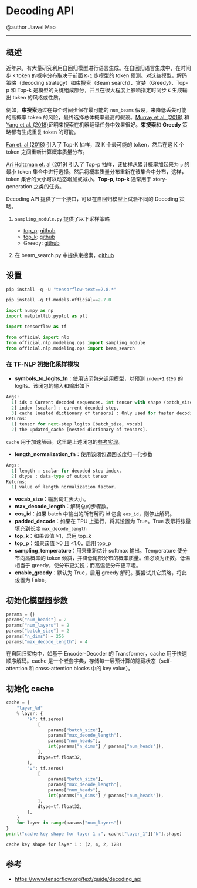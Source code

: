 # Decoding API

@author Jiawei Mao
***

## 概述

近年来，有大量研究利用自回归模型进行语言生成。在自回归语言生成中，在时间步 `K` token 的概率分布取决于前面 `K-1` 步模型的 token 预测。对这些模型，解码策略（decoding strategy）如束搜索（Beam search）、贪婪（Greedy）、Top-p 和 Top-k 是模型的关键组成部分，并且在很大程度上影响指定时间步 `K` 生成输出 token 的风格或性质。

例如，**束搜索**通过在每个时间步保存最可能的 `num_beams` 假设，来降低丢失可能的高概率 token 的风险，最终选择总体概率最高的假设。[Murray et al. (2018)](https://arxiv.org/abs/1808.10006) 和 [Yang et al. (2018)](https://arxiv.org/abs/1808.09582)证明束搜索在机器翻译任务中效果很好。**束搜索**和 **Greedy** 策略都有生成重复 token 的可能。

[Fan et. al (2018)](https://arxiv.org/pdf/1805.04833.pdf) 引入了 Top-K 抽样，取 K 个最可能的 token，然后在这 K 个 token 之间重新计算概率质量分布。

[Ari Holtzman et. al (2019)](https://arxiv.org/pdf/1904.09751.pdf) 引入了 Top-p 抽样，该抽样从累计概率加起来为 `p` 的最小 token 集合中进行选择。然后将概率质量分布重新在该集合中分布，这样，token 集合的大小可以动态增加或减小。**Top-p, top-k** 通常用于 story-generation 之类的任务。

Decoding API 提供了一个接口，可以在自回归模型上试验不同的 Decoding 策略。

1. `sampling_module.py` 提供了以下采样策略
   - [top_p](https://arxiv.org/abs/1904.09751): [github](https://github.com/tensorflow/models/blob/master/official/nlp/modeling/ops/sampling_module.py#L65)
   - [top_k](https://arxiv.org/pdf/1805.04833.pdf): [github](https://github.com/tensorflow/models/blob/master/official/nlp/modeling/ops/sampling_module.py#L48)
   - Greedy: [github](https://github.com/tensorflow/models/blob/master/official/nlp/modeling/ops/sampling_module.py#L26)

2. 在 beam_search.py 中提供束搜索，[github](https://github.com/tensorflow/models/blob/master/official/nlp/modeling/ops/beam_search.py)

## 设置

```powershell
pip install -q -U "tensorflow-text==2.8.*"
```

```powershell
pip install -q tf-models-official==2.7.0
```

```python
import numpy as np
import matplotlib.pyplot as plt

import tensorflow as tf

from official import nlp
from official.nlp.modeling.ops import sampling_module
from official.nlp.modeling.ops import beam_search
```

### 在 TF-NLP 初始化采样模块

- **symbols_to_logits_fn**：使用该闭包来调用模型，以预测 `index+1` step 的 logits。该闭包的输入和输出如下

```python
Args:
  1] ids : Current decoded sequences. int tensor with shape (batch_size, index + 1 or 1 if padded_decode is True)],
  2] index [scalar] : current decoded step,
  3] cache [nested dictionary of tensors] : Only used for faster decoding to store pre-computed attention hidden states for keys and values. More explanation in the cell below.
Returns:
  1] tensor for next-step logits [batch_size, vocab]
  2] the updated_cache [nested dictionary of tensors].
```

`cache` 用于加速解码。这里是上述闭包的[参考实现](https://github.com/tensorflow/models/blob/master/official/nlp/modeling/ops/beam_search_test.py#L88)。

- **length_normalization_fn**：使用该闭包返回长度归一化参数

```python
Args: 
  1] length : scalar for decoded step index.
  2] dtype : data-type of output tensor
Returns:
  1] value of length normalization factor.
```

- **vocab_size**：输出词汇表大小。
- **max_decode_length**：解码总的步骤数。
- **eos_id**：如果 batch 中输出的所有解码 id 包含 `eos_id`，则停止解码。
- **padded_decode**：如果在 TPU 上运行，将其设置为 True。True 表示将张量填充到长度 `max_decode_length`
- **top_k**：如果该值 >1，启用 top_k
- **top_p**：如果该值 >0 且 <1.0，启用 top_p
- **sampling_temperature**：用来重新估计 softmax 输出。Temperature 使分布向高概率的 token 倾斜，并降低尾部分布的概率质量。值必须为正数。低温相当于 greedy，使分布更尖锐；而高温使分布更平坦。
- **enable_greedy**：默认为 True，启用 greedy 解码。要尝试其它策略，将此设置为 False。

## 初始化模型超参数

```python
params = {}
params["num_heads"] = 2
params["num_layers"] = 2
params["batch_size"] = 2
params["n_dims"] = 256
params["max_decode_length"] = 4
```

在自回归架构中，如基于 Encoder-Decoder 的 Transformer，cache 用于快速顺序解码。cache 是一个嵌套字典，存储每一层预计算的隐藏状态（self-attention 和 cross-attention blocks 中的 key value）。

## 初始化 cache

```python
cache = {
    "layer_%d"
    % layer: {
        "k": tf.zeros(
            [
                params["batch_size"],
                params["max_decode_length"],
                params["num_heads"],
                int(params["n_dims"] / params["num_heads"]),
            ],
            dtype=tf.float32,
        ),
        "v": tf.zeros(
            [
                params["batch_size"],
                params["max_decode_length"],
                params["num_heads"],
                int(params["n_dims"] / params["num_heads"]),
            ],
            dtype=tf.float32,
        ),
    }
    for layer in range(params["num_layers"])
}
print("cache key shape for layer 1 :", cache["layer_1"]["k"].shape)
```

```txt
cache key shape for layer 1 : (2, 4, 2, 128)
````



## 参考

- https://www.tensorflow.org/text/guide/decoding_api
